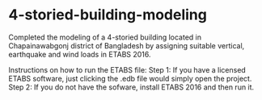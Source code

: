 # 4-storied-building-modeling
Completed the modeling of a 4-storied building located in Chapainawabgonj district of Bangladesh by assigning suitable vertical, earthquake and wind loads in ETABS 2016.

Instructions on how to run the ETABS file: 
Step 1: If you have a licensed ETABS software, just clicking the .edb file would simply open the project.
Step 2: If you do not have the sofware, install ETABS 2016 and then run it. 
